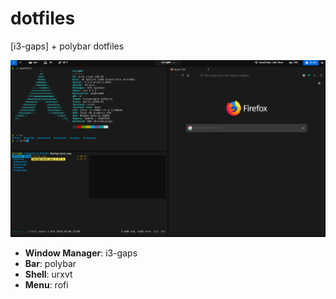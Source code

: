 # dotfiles
[i3-gaps] + polybar dotfiles

![Screenshot](https://github.com/089kili/dotfiles/blob/master/screenshots/2019-10-09-214923_1920x1080_scrot.png)
- **Window Manager**: i3-gaps
- **Bar**: polybar
- **Shell**: urxvt
- **Menu**: rofi
